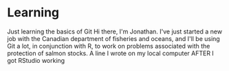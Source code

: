 # Learning
Just learning the basics of Git
Hi there,
I'm Jonathan. I've just started a new job with the Canadian department of fisheries and oceans, and I'll be using Git a lot, in conjunction with R, to work on problems associated with the protection of salmon stocks. 
A line I wrote on my local computer AFTER I got RStudio working
